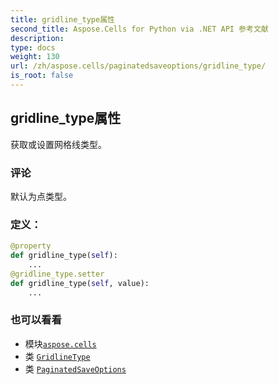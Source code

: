 ```yaml
---
title: gridline_type属性
second_title: Aspose.Cells for Python via .NET API 参考文献
description:
type: docs
weight: 130
url: /zh/aspose.cells/paginatedsaveoptions/gridline_type/
is_root: false
---
```

## gridline_type属性

获取或设置网格线类型。

### 评论

默认为点类型。
### 定义：
```python
@property
def gridline_type(self):
    ...
@gridline_type.setter
def gridline_type(self, value):
    ...
```

### 也可以看看
* 模块[`aspose.cells`](../../)
* 类 [`GridlineType`](/cells/python-net/zh/aspose.cells/gridlinetype)
* 类 [`PaginatedSaveOptions`](/cells/python-net/zh/aspose.cells/paginatedsaveoptions)
